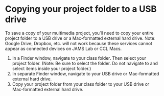 # Copying your project folder to a USB drive

To save a copy of your multimedia project, you’ll need to copy your entire project folder to a USB drive or a Mac-formatted external hard drive. Note: Google Drive, Dropbox, etc. will not work because these services cannot appear as connected devices on JAMS Lab or CCL Macs.

1. In a Finder window, navigate to your class folder. Then select your project folder. \(Note: Be sure to select the folder. Do not navigate to and select items inside your project folder.\)
2. In separate Finder window, navigate to your USB drive or Mac-formatted external hard drive. 
3. Copy your project folder from your class folder to your USB drive or Mac-formatted external hard drive.

